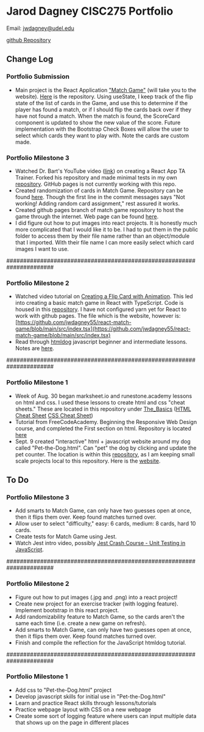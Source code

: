 # Jarod Dagney CISC275 Portfolio

Email: <jwdagney@udel.edu>

[github Repository](https://github.com/jwdagney55/jwdagney55.github.io)

## Change Log
### Portfolio Submission
- Main project is the React Application ["Match Game"](https://jwdagney55.github.io/react-match-game/) (will take you to the website). [Here](https://github.com/jwdagney55/react-match-game) is the repository. Using useState, I keep track of the flip state of the list of cards in the Game, and use this to determine if the player has found a match, or if I should flip the cards back over if they have not found a match. When the match is found, the ScoreCard component is updated to show the new value of the score. Future implementation with the Bootstrap Check Boxes will allow the user to select which cards they want to play with. Note the cards are custom made.

### Portfolio Milestone 3
- Watched Dr. Bart's YouTube video ([link](https://www.youtube.com/watch?v=q8eYF6cUi5c)) on creating a React App TA Trainer. Forked his repository and made minimal tests in my own [repository](https://github.com/jwdagney55/ta-trainer). GitHub pages is not currently working with this repo.
- Created randomization of cards in Match Game. Repository can be found [here](https://github.com/jwdagney55/react-match-game). Though the first line in the commit messages says
"Not working! Adding random card assignment," rest assured it works.
- Created github pages branch of match game repository to host the game through the internet. Web page can be found [here](https://jwdagney55.github.io/react-match-game/).
- I did figure out how to put images into react projects. It is honestly much more complicated that I would like it to be. I had to put them in the public folder to access them by their file name rather than an object/module that I imported. With their file name I can more easily select which card images I want to use.

######################################################################

### Portfolio Milestone 2
- Watched video tutorial on [Creating a Flip Card with Animation](https://www.youtube.com/watch?v=qrZFo1jLG-4). This led into creating a basic match game in React with TypeScript. Code is housed in this [repository](https://github.com/jwdagney55/react-match-game). I have not configured yarn yet for React to work with github pages. The file which is the website, however is: [https://github.com/jwdagney55/react-match-game/blob/main/src/index.tsx](https://github.com/jwdagney55/react-match-game/blob/main/src/index.tsx)
- Read through [htmldog](https://htmldog.com/guides/javascript/) javascript beginner and intermediate lessons. Notes are [here](https://github.com/jwdagney55/jwdagney55.github.io/blob/main/The_Basics/JavaScript.txt).

######################################################################

### Portfolio Milestone 1
- Week of Aug. 30 began marksheet.io and runestone.academy lessons on html and css. I used these lessons to create html and css "cheat sheets." These are located in this repository under [The_Basics](https://github.com/jwdagney55/jwdagney55.github.io/tree/main/The_Basics) ([HTML Cheat Sheet](https://github.com/jwdagney55/jwdagney55.github.io/blob/main/The_Basics/HTML-CheatSheet.html) [CSS Cheat Sheet](https://github.com/jwdagney55/jwdagney55.github.io/blob/main/The_Basics/CSS_TestSite.html))
- Tutorial from FreeCodeAcademy. Beginning the Responsive Web Design course, and completed the First section on html. Repository is located [here](https://github.com/jwdagney55/CISC275-Tutorials)
- Sept. 9 created "interactive" html + javascript website around my dog called "Pet-the-Dog.html". Can "pet" the dog by clicking and update the pet counter. The location is within this [repository](https://github.com/jwdagney55/jwdagney55.github.io/tree/main/Projects), as I am keeping small scale projects local to this repository. Here is the [website](https://github.com/jwdagney55/jwdagney55.github.io/blob/main/Projects/Pet-the-Dog.html).

## To Do
### Portfolio Milestone 3
- Add smarts to Match Game, can only have two guesses open at once, then it flips them over. Keep found matches turned over.
- Allow user to select "difficulty," easy: 6 cards, medium: 8 cards, hard 10 cards.
- Create tests for Match Game using Jest.
- Watch Jest intro video, possibly [Jest Crash Course - Unit Testing in JavaScript](https://www.youtube.com/watch?v=7r4xVDI2vho).

######################################################################

### Portfolio Milestone 2
- Figure out how to put images (.jpg and .png) into a react project!
- Create new project for an exercise tracker (with logging feature). Implement bootstrap in this react project.
- Add randomizability feature to Match Game, so the cards aren't the same each time (i.e. create a new game on refresh).
- Add smarts to Match Game, can only have two guesses open at once, then it flips them over. Keep found matches turned over.
- Finish and compile the reflection for the JavaScript htmldog tutorial.

######################################################################

### Portfolio Milestone 1
- Add css to "Pet-the-Dog.html" project
- Develop javascript skills for initial use in "Pet-the-Dog.html"
- Learn and practice React skills through lessons/tutorials
- Practice webpage layout with CSS on a new webpage
- Create some sort of logging feature where users can input multiple data that shows up on the page in different places

